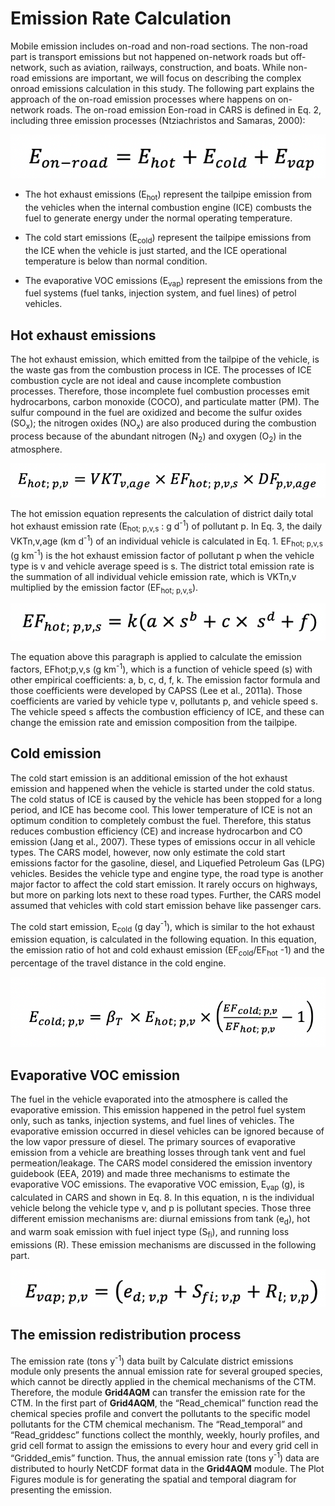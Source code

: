 # Emission Rate Calculation

Mobile emission includes on-road and non-road sections. The non-road part is transport emissions but not happened on-network roads but off-network, such as aviation, railways, construction, and boats. While non-road emissions are important, we will focus on describing the complex onroad emissions calculation in this study. The following part explains the approach of the on-road emission processes where happens on on-network roads. The on-road emission Eon-road in CARS is defined in Eq. 2, including three emission processes (Ntziachristos and Samaras, 2000):

![CARS scheme](https://github.com/CMASCenter/CARS/blob/master/docs/User_Manual/media/Picture3.png)

- The hot exhaust emissions (E<sub>hot</sub>) represent the tailpipe emission from the vehicles when the internal combustion engine (ICE) combusts the fuel to generate energy under the normal operating temperature.

- The cold start emissions (E<sub>cold</sub>) represent the tailpipe emissions from the ICE when the vehicle is just started, and the ICE operational temperature is below than normal condition.

- The evaporative VOC emissions (E<sub>vap</sub>) represent the emissions from the fuel systems (fuel tanks, injection system, and fuel lines) of petrol vehicles.

## Hot exhaust emissions

The hot exhaust emission, which emitted from the tailpipe of the vehicle, is the waste gas from the combustion process in ICE. The processes of ICE combustion cycle are not ideal and cause incomplete combustion processes. Therefore, those incomplete fuel combustion processes emit hydrocarbons, carbon monoxide (COCO), and particulate matter (PM). The sulfur compound in the fuel are oxidized and become the sulfur oxides (SO<sub>x</sub>); the nitrogen oxides (NO<sub>x</sub>) are also produced during the combustion process because of the abundant nitrogen (N<sub>2</sub>) and oxygen (O<sub>2</sub>) in the atmosphere.

![Hot emissions](https://github.com/CMASCenter/CARS/blob/master/docs/User_Manual/media/Picture4.png)

The hot emission equation represents the calculation of district daily total hot exhaust emission rate (E<sub>hot; p,v,s</sub> : g d<sup>-1</sup>) of pollutant p. In Eq. 3, the daily VKTn,v,age (km d<sup>-1</sup>) of an individual vehicle is calculated in Eq. 1. EF<sub>hot; p,v,s</sub> (g km<sup>-1</sup>) is the hot exhaust emission factor of pollutant p when the vehicle type is v and vehicle average speed is s. The district total emission rate is the summation of all individual vehicle emission rate, which is VKTn,v multiplied by the emission factor (EF<sub>hot; p,v,s</sub>).

![Emission Factor](https://github.com/CMASCenter/CARS/blob/master/docs/User_Manual/media/Picture5.png)

The equation above this paragraph is applied to calculate the emission factors, EFhot;p,v,s (g km<sup>-1</sup>), which is a function of vehicle speed (s) with other empirical coefficients: a, b, c, d, f, k. The emission factor formula and those coefficients were developed by CAPSS (Lee et al., 2011a). Those coefficients are varied by vehicle type v, pollutants p, and vehicle speed s. The vehicle speed s affects the combustion efficiency of ICE, and these can change the emission rate and emission composition from the tailpipe.
## Cold emission

The cold start emission is an additional emission of the hot exhaust emission and happened when the vehicle is started under the cold status. The cold status of ICE is caused by the vehicle has been stopped for a long period, and ICE has become cool. This lower temperature of ICE is not an optimum condition to completely combust the fuel. Therefore, this status reduces combustion efficiency (CE) and increase hydrocarbon and CO emission (Jang et al., 2007). These types of emissions occur in all vehicle types. The CARS model, however, now only estimate the cold start emissions factor for the gasoline, diesel, and Liquefied Petroleum Gas (LPG) vehicles. Besides the vehicle type and engine type, the road type is another major factor to affect the cold start emission. It rarely occurs on highways, but more on parking lots next to these road types. Further, the CARS model assumed that vehicles with cold start emission behave like passenger cars.

The cold start emission, E<sub>cold</sub> (g day<sup>-1</sup>), which is similar to the hot exhaust emission equation, is calculated in the following equation. In this equation, the emission ratio of hot and cold exhaust emission (EF<sub>cold</sub>/EF<sub>hot</sub> -1) and the percentage of the travel distance in the cold engine.

![Cold emissions](https://github.com/CMASCenter/CARS/blob/master/docs/User_Manual/media/Picture6.png)

## Evaporative VOC emission

The fuel in the vehicle evaporated into the atmosphere is called the evaporative emission. This emission happened in the petrol fuel system only, such as tanks, injection systems, and fuel lines of vehicles. The evaporative emission occurred in diesel vehicles can be ignored because of the low vapor pressure of diesel. The primary sources of evaporative emission from a vehicle are breathing losses through tank vent and fuel permeation/leakage. The CARS model considered the emission inventory guidebook (EEA, 2019) and made three mechanisms to estimate the evaporative VOC emissions.
The evaporative VOC emission, E<sub>vap</sub> (g), is calculated in CARS and shown in Eq. 8. In this equation, n is the individual vehicle belong the vehicle type v, and p is pollutant species. Those three different emission mechanisms are: diurnal emissions from tank (e<sub>d</sub>), hot and warm soak emission with fuel inject type (S<sub>fi</sub>), and running loss emissions (R). These emission mechanisms are discussed in the following part.


![Evaporative emissions](https://github.com/CMASCenter/CARS/blob/master/docs/User_Manual/media/Picture7.png)

## The emission redistribution process
The emission rate (tons y<sup>-1</sup>) data built by Calculate district emissions module only presents the annual emission rate for several grouped species, which cannot be directly applied in the chemical mechanisms of the CTM. Therefore, the module **Grid4AQM** can transfer the emission rate for the CTM. In the first part of **Grid4AQM**, the “Read_chemical” function read the chemical species profile and convert the pollutants to the specific model pollutants for the CTM chemical mechanism. The “Read_temporal” and “Read_griddesc” functions collect the monthly, weekly, hourly profiles, and grid cell format to assign the emissions to every hour and every grid cell in “Gridded_emis” function. Thus, the annual emission rate (tons y<sup>-1</sup>) data are distributed to hourly NetCDF format data in the **Grid4AQM** module. The Plot Figures module is for generating the spatial and temporal diagram for presenting the emission.
